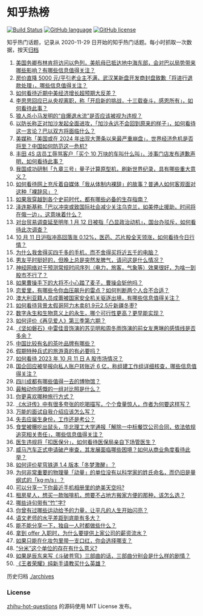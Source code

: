 # 知乎热榜
[![Build Status](https://github.com/ToWeLong/zhihu-hot-questions/workflows/CI/badge.svg)](https://github.com/ToWeLong/zhihu-hot-questions/actions)
[![GitHub language](https://img.shields.io/badge/language-golang-orange.svg)](https://golang.org/)
[![GitHub license](https://img.shields.io/github/license/ToWeLong/zhihu-hot-questions)](https://github.com/ToWeLong/zhihu-hot-questions/blob/main/LICENSE)

知乎热门话题，记录从 2020-11-29 日开始的知乎热门话题。每小时抓取一次数据，按天[归档](./archives)

<!-- BEGIN -->

1. [美国务卿布林肯将访问以色列，美航母已抵达地中海东部，会对巴以局势带来哪些影响？有哪些信息值得关注？](https://www.zhihu.com/question/625575622)
1. [房价直降 5000 元/平引老业主不满，武汉某新盘开发商封盘致歉「将进行退款处理」，哪些信息值得关注？](https://www.zhihu.com/question/625538253)
1. [如何看待近期中美经济增长超预期大反差？](https://www.zhihu.com/question/625490744)
1. [李思思回应已从央视离职，称「开启新的挑战，十三载奋斗，感恩所有」，如何看待此事？](https://www.zhihu.com/question/625282765)
1. [狼人杀小马发明的“自爆退水流”是否应该被视为违规？](https://www.zhihu.com/question/595339833)
1. [以防长称正对加沙发起全面进攻，「加沙永远不会回到原来的样子」，如何看待这一言论？巴以双方将面临什么？](https://www.zhihu.com/question/625613689)
1. [美媒称「美国或在 2024 年出现大萧条以来最严重崩盘」，世界经济危机是否将至？中国如何防范这一危机?](https://www.zhihu.com/question/625296937)
1. [丰田 4S 店员工辱骂客户「买个 10 万块的车叫什么叫」，涉事门店发布道歉声明，如何看待此事？](https://www.zhihu.com/question/625615002)
1. [我国成功研制「九章三号」量子计算原型机，刷新世界纪录，具有哪些重大意义？](https://www.zhihu.com/question/625587841)
1. [如何看待网上充斥着自媒体「我从体制内裸辞」的故事？普通人如何客观面对这种「裸辞风」？](https://www.zhihu.com/question/625269973)
1. [如果我穿越到各个史前时代，都有哪些必备的生存指南？](https://www.zhihu.com/question/625115955)
1. [泽连斯基称「巴以冲突或致国际社会减少关注乌克兰，如美停止援助，时间将在俄一边」，这意味着什么？](https://www.zhihu.com/question/625616374)
1. [对台贸易调查延至明年 1 月 12 日被指「凸显政治动机」，国台办驳斥，如何看待此次调查？](https://www.zhihu.com/question/625596551)
1. [10 月 11 日沪指冲高回落涨 0.12%，医药、芯片股全天领涨，如何看待今日行情？](https://www.zhihu.com/question/625583376)
1. [为什么我舍得买四千多的手机，而不舍得买将近五千的电脑？](https://www.zhihu.com/question/624141273)
1. [男友平时挺好的，但晚上总是突然发脾气，请问这是什么情况？](https://www.zhihu.com/question/622890620)
1. [神经网络对于预测常规时间序列（电力，旅客，气象等）效果很好，为啥一到股市不行了？](https://www.zhihu.com/question/574322656)
1. [如果曹操手下的大将不小心踏了麦子，曹操会斩他吗？](https://www.zhihu.com/question/620022252)
1. [恋爱里，有哪些令你血压飙升的雷点？如何判断两个人合不合适？](https://www.zhihu.com/question/623133385)
1. [澳大利亚籍人员成蕾被国家安全机关驱逐出境，有哪些信息值得关注？](https://www.zhihu.com/question/625617553)
1. [如何看待背景太假哥阿力木卖81.9元2.5斤新疆冬枣?](https://www.zhihu.com/question/623102272)
1. [数字永生和生物意义上的永生，哪个可行性更高？更早能实现？](https://www.zhihu.com/question/572926305)
1. [如何评价《再见爱人》第三季第六期？](https://www.zhihu.com/question/625434314)
1. [《坚如磐石》中雷佳音饰演的苏见明和周冬雨饰演的前女友惠琳的感情线是否多余？](https://www.zhihu.com/question/624436354)
1. [中国比较有名的茶叶品牌有哪些？](https://www.zhihu.com/question/400443325)
1. [假期特种兵式的旅游真的有必要吗？](https://www.zhihu.com/question/624773367)
1. [如何看待 2023 年 10 月 11 日 A 股市场情况？](https://www.zhihu.com/question/625582506)
1. [国企回应被举报向私人账户转账近 6 亿，称组建工作组详细核查，哪些信息值得关注？](https://www.zhihu.com/question/625580769)
1. [四川成都有哪些值得一去的博物馆？](https://www.zhihu.com/question/270529364)
1. [最触动你感慨的一组对比照是什么？](https://www.zhihu.com/question/29421050)
1. [你更喜欢哪种旅行方式？](https://www.zhihu.com/question/621483761)
1. [《水浒传》中有很多夸张的吃喝描写，个个食量惊人，作者为何要这样写？](https://www.zhihu.com/question/475683828)
1. [万能的面试自我介绍应该怎么写？](https://www.zhihu.com/question/20971889)
1. [失去应届生身份，工作还是考公？](https://www.zhihu.com/question/622411941)
1. [食堂被曝吃出鼠头，华北理工大学通报「解除一中标餐饮公司合同，依法依规追究相关责任」，哪些信息值得关注？](https://www.zhihu.com/question/625538137)
1. [医生违规将「扣医保分」，如何看待医保局亲自下场管医生？](https://www.zhihu.com/question/625505042)
1. [威马汽车正式申请破产审查，其发展面临哪些困境？如何从商业角度看待此举？](https://www.zhihu.com/question/625469149)
1. [如何评价星穹铁道 1.4 版本「冬梦激醒」？](https://www.zhihu.com/question/625476789)
1. [为何非常重要的物理量「动量」的单位没有以科学家的姓氏命名，而仍旧是量纲式的「kg·m/s」？](https://www.zhihu.com/question/624960765)
1. [可以分享一下你最近手机相册里的绝美天空吗?](https://www.zhihu.com/question/621393240)
1. [租房星人，想买一款咖啡机，想要不占地方搬家方便的那种，该怎么选？](https://www.zhihu.com/question/623029823)
1. [哪些诗句带有“竹”字?](https://www.zhihu.com/question/625500919)
1. [你曾有过哪些运动给予的力量，让平凡的人生开始闪亮？](https://www.zhihu.com/question/620919275)
1. [语文老师的水平差距到底能有多大？](https://www.zhihu.com/question/273698310)
1. [能不能分享一下，独自一人时都做些什么？](https://www.zhihu.com/question/624135389)
1. [拿到 offer 入职时，为什么要提供上家公司的薪资流水？](https://www.zhihu.com/question/622558977)
1. [如果只能在化妆包里带一支口红，你会选择哪支？](https://www.zhihu.com/question/625152049)
1. [“分米”这个单位的存在有什么意义?](https://www.zhihu.com/question/29865962)
1. [如果是辰东来写《斗破苍穹》三部曲的话，三部曲分别会是什么样的剧情？](https://www.zhihu.com/question/622312854)
1. [《王者荣耀》纯新手请教买什么英雄？](https://www.zhihu.com/question/619776546)

<!-- END -->

历史归档 [./archives](./archives)


### License
[zhihu-hot-questions](https://github.com/towelong/zhihu-hot-questions) 的源码使用 MIT License 发布。